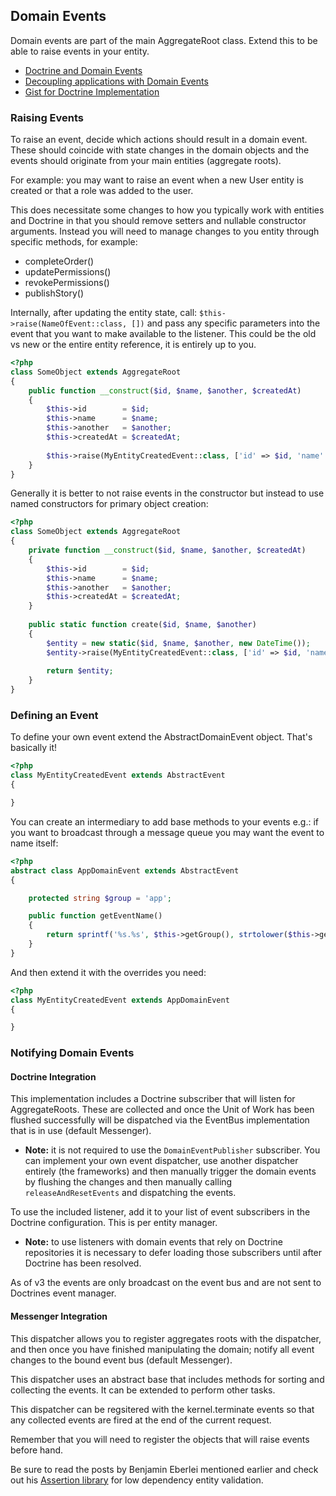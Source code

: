 ## Domain Events

Domain events are part of the main AggregateRoot class. Extend this to be able to
raise events in your entity.

 * [Doctrine and Domain Events](https://github.com/beberlei/whitewashing.de/blob/master/2013/07/24/doctrine_and_domainevents.rst)
 * [Decoupling applications with Domain Events](http://www.whitewashing.de/2012/08/25/decoupling_applications_with_domain_events.html)
 * [Gist for Doctrine Implementation](https://gist.github.com/beberlei/53cd6580d87b1f5cd9ca)

### Raising Events

To raise an event, decide which actions should result in a domain event. These should
coincide with state changes in the domain objects and the events should originate from
your main entities (aggregate roots).

For example: you may want to raise an event when a new User entity is created or that
a role was added to the user.

This does necessitate some changes to how you typically work with entities and Doctrine
in that you should remove setters and nullable constructor arguments. Instead you will
need to manage changes to you entity through specific methods, for example:

 * completeOrder()
 * updatePermissions()
 * revokePermissions()
 * publishStory()

Internally, after updating the entity state, call: `$this->raise(NameOfEvent::class, [])`
and pass any specific parameters into the event that you want to make available to the
listener. This could be the old vs new or the entire entity reference, it is entirely
up to you.

```php
<?php
class SomeObject extends AggregateRoot
{
    public function __construct($id, $name, $another, $createdAt)
    {
        $this->id        = $id;
        $this->name      = $name;
        $this->another   = $another;
        $this->createdAt = $createdAt;
        
        $this->raise(MyEntityCreatedEvent::class, ['id' => $id, 'name' => $name, 'another' => $another]);
    }
}
```

Generally it is better to not raise events in the constructor but instead to use named
constructors for primary object creation:

```php
<?php
class SomeObject extends AggregateRoot
{
    private function __construct($id, $name, $another, $createdAt)
    {
        $this->id        = $id;
        $this->name      = $name;
        $this->another   = $another;
        $this->createdAt = $createdAt;
    }
    
    public static function create($id, $name, $another)
    {
        $entity = new static($id, $name, $another, new DateTime());
        $entity->raise(MyEntityCreatedEvent::class, ['id' => $id, 'name' => $name, 'another' => $another]);
        
        return $entity;
    }
}
```

### Defining an Event

To define your own event extend the AbstractDomainEvent object. That's basically it!

```php
<?php
class MyEntityCreatedEvent extends AbstractEvent
{

}
```

You can create an intermediary to add base methods to your events e.g.: if you want
to broadcast through a message queue you may want the event to name itself:

```php
<?php
abstract class AppDomainEvent extends AbstractEvent
{

    protected string $group = 'app';

    public function getEventName()
    {
        return sprintf('%s.%s', $this->getGroup(), strtolower($this->getName()));
    }
}
```

And then extend it with the overrides you need:

```php
<?php
class MyEntityCreatedEvent extends AppDomainEvent
{

}
```

### Notifying Domain Events

#### Doctrine Integration

This implementation includes a Doctrine subscriber that will listen for AggregateRoots.
These are collected and once the Unit of Work has been flushed successfully will be
dispatched via the EventBus implementation that is in use (default Messenger).
 
 * __Note:__ it is not required to use the `DomainEventPublisher` subscriber. You can
   implement your own event dispatcher, use another dispatcher entirely (the frameworks)
   and then manually trigger the domain events by flushing the changes and then manually
   calling `releaseAndResetEvents` and dispatching the events.

To use the included listener, add it to your list of event subscribers in the Doctrine
configuration. This is per entity manager.

 * __Note:__ to use listeners with domain events that rely on Doctrine repositories
   it is necessary to defer loading those subscribers until after Doctrine has been
   resolved.

As of v3 the events are only broadcast on the event bus and are not sent to Doctrines
event manager.

#### Messenger Integration

This dispatcher allows you to register aggregates roots with the dispatcher, and then 
once you have finished manipulating the domain; notify all event changes to the bound
event bus (default Messenger).

This dispatcher uses an abstract base that includes methods for sorting and collecting
the events. It can be extended to perform other tasks.

This dispatcher can be regsitered with the kernel.terminate events so that any collected
events are fired at the end of the current request.

Remember that you will need to register the objects that will raise events before hand.

Be sure to read the posts by Benjamin Eberlei mentioned earlier and check out his
[Assertion library](https://github.com/beberlei/assert) for low dependency entity
validation.
